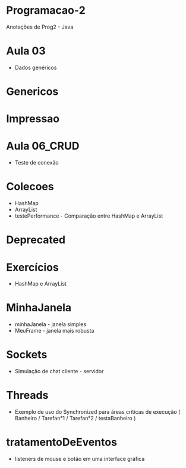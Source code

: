 # Programacao-2
Anotações de Prog2 - Java

# Aula 03
-  Dados genéricos
# Genericos
# Impressao

# Aula 06_CRUD
-  Teste de conexão

# Colecoes
-  HashMap
-  ArrayList 
-  testePerformance - Comparação entre HashMap e ArrayList
	
# Deprecated
# Exercícios
-  HashMap e ArrayList

# MinhaJanela
-  minhaJanela - janela simples
-  MeuFrame - janela mais robusta

# Sockets
-  Simulação de chat cliente - servidor

# Threads
-  Exemplo de uso do Synchronized para áreas críticas de execução ( Banheiro / Tarefan°1 / Tarefan°2 / testaBanheiro )

# tratamentoDeEventos
-  listeners de mouse e botão em uma interface gráfica
